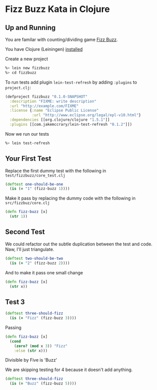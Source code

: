 Fizz Buzz Kata in Clojure
=====================

Up and Running
------------
You are familar with counting/dividing game [Fizz Buzz](http://en.wikipedia.org/wiki/Fizz_buzz).

You have Clojure (Leiningen) [installed](https://github.com/technomancy/leiningen/blob/stable/README.md)

Create a new project

```bash
%> lein new fizzbuzz
%> cd fizzbuzz
```

To run tests add plugin ``lein-test-refresh`` by adding ``:plugins`` to ``project.clj``:

```clojure
(defproject fizzbuzz "0.1.0-SNAPSHOT"
  :description "FIXME: write description"
  :url "http://example.com/FIXME"
  :license {:name "Eclipse Public License"
            :url "http://www.eclipse.org/legal/epl-v10.html"}
  :dependencies [[org.clojure/clojure "1.5.1"]]
  :plugins [[com.jakemccrary/lein-test-refresh "0.1.2"]])
```

Now we run our tests

```bash
%> lein test-refresh
```

Your First Test
---------------

Replace the first dummy test with the following in ``test/fizzbuzz/core_test.clj``

```clojure
(deftest one-should-be-one
  (is (= "1" (fizz-buzz 1))))
```

Make it pass by replacing the dummy code with the following in ``src/fizzbuz/core.clj``

```clojure
(defn fizz-buzz [x]
  (str 1))
```

Second Test
-----------

We could refactor out the subtle duplication between the test and code. Naw, I'll just triangulate.

```clojure
(deftest two-should-be-two
  (is (= "2" (fizz-buzz 2))))
```

And to make it pass one small change

```clojure
(defn fizz-buzz [x]
  (str x))
```

Test 3
------

```clojure
(deftest three-should-fizz
  (is (= "Fizz" (fizz-buzz 3))))
```

Passing

```clojure
(defn fizz-buzz [x]
  (cond
    (zero? (mod x 3)) "Fizz"
    :else (str x)))
```

Divisible by Five is 'Buzz'

We are skipping testing for 4 because it doesn't add anything.


```clojure
(deftest three-should-fizz
  (is (= "Buzz" (fizz-buzz 5))))
```





